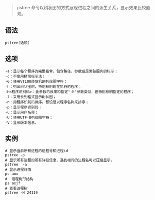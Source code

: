 > pstree  命令以树状图的方式展现进程之间的派生关系，显示效果比较直观。

语法
---
    pstree(选项)
    
选项
--
    -a：显示每个程序的完整指令，包含路径，参数或是常驻服务的标示；
    -c：不使用精简标示法；
    -G：使用VT100终端机的列绘图字符；
    -h：列出树状图时，特别标明现在执行的程序；
    -H<程序识别码>：此参数的效果和指定"-h"参数类似，但特别标明指定的程序；
    -l：采用长列格式显示树状图；
    -n：用程序识别码排序。预设是以程序名称来排序；
    -p：显示程序识别码；
    -u：显示用户名称；
    -U：使用UTF-8列绘图字符；
    -V：显示版本信息。
    
实例
----

    # 显示当前所有进程的进程号和进程id
    pstree -p
    # 显示所有进程的所有详细信息，遇到相同的进程名可以压缩显示。
    pstree  -a
    # 显示进程详情 
    ps aux 
    #  进程树形结构
    ps axjf
    # 查看进程树
    pstree -H 24119
    